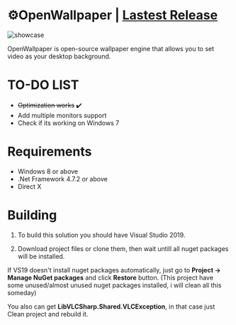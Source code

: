 
# ⚙OpenWallpaper | [Lastest Release](https://github.com/0xC34E/OpenWallpaper/releases/1.0b)
![showcase](https://user-images.githubusercontent.com/69095444/115998458-9c1b5f00-a5e7-11eb-95bd-5c2e37774433.gif)

 OpenWallpaper is open-source wallpaper engine that allows you to set video as your desktop background.
 
 # TO-DO LIST
 *  ~~Optimization works~~ ✔️
 * Add multiple monitors support 
 * Check if its working on Windows 7
 
 # Requirements
 * Windows 8 or above
 * .Net Framework 4.7.2 or above
 * Direct X
 
# Building
1. To build this solution you should have Visual Studio 2019.

2. Download project files or clone them, then wait untill all nuget packages will be installed.

If VS19 doesn't install nuget packages automatically, just go to **Project -> Manage NuGet packages** and click **Restore** button.
(This project have some unused/almost unused nuget packages installed, i will clean all this someday)

You also can get **LibVLCSharp.Shared.VLCException**, in that case just Clean project and rebuild it.



